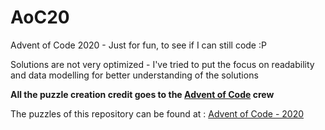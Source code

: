 ﻿# AoC20

Advent of Code 2020 - Just for fun, to see if I can still code :P

Solutions are not very optimized - I've tried to put the focus on readability and data modelling for better understanding of the solutions

**All the puzzle creation credit goes to the [Advent of Code](https://adventofcode.com/) crew**

The puzzles of this repository can be found at : [Advent of Code - 2020](https://adventofcode.com/2020/)